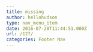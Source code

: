 ```yaml
---
title: missing
author: hellohudson
type: nav_menu_item
date: 2016-07-28T11:44:51.000Z
url: /127/
categories: Footer Nav
---
```


